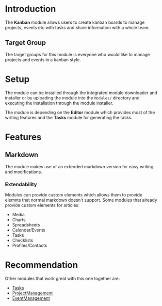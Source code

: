 # Introduction

The **Kanban** module allows users to create kanban boards to manage projects, events etc with tasks and share information with a whole team.

## Target Group

The target groups for this module is everyone who would like to manage projects and events in a kanban style. 

# Setup

The module can be installed through the integrated module downloader and installer or by uploading the module into the `Modules/` directory and executing the installation through the module installer. 

The module is depending on the **Editor** module which provides most of the writing features and the **Tasks** module for generating the tasks.

# Features

## Markdown

The module makes use of an extended markdown version for easy writing and modifications. 

### Extendability

Modules can provide custom elements which allows them to provide elemnts that normal markdown doesn't support. Some modules that already provide custom elements for articles:

* Media
* Charts
* Spreadsheets
* Calendar/Events
* Tasks
* Checklists
* Profiles/Contacts

# Recommendation

Other modules that work great with this one together are:

* [Tasks](Tasks)
* [ProjectManagement](ProjectManagement)
* [EventManagement](EventManagement)